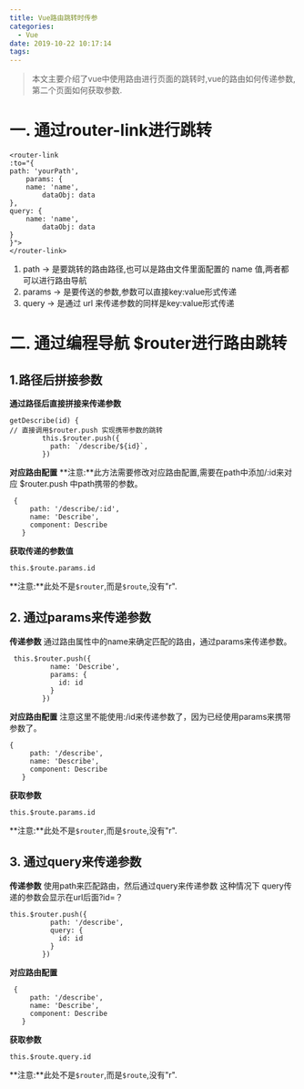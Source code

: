 ```yaml
---
title: Vue路由跳转时传参
categories:
  - Vue
date: 2019-10-22 10:17:14
tags:
---
```


>本文主要介绍了vue中使用路由进行页面的跳转时,vue的路由如何传递参数,第二个页面如何获取参数.

<!-- more -->
# 一. 通过router-link进行跳转
```
<router-link
:to="{
path: 'yourPath',
    params: {
    name: 'name',
        dataObj: data
},
query: {
    name: 'name',
        dataObj: data
}
}">
</router-link>

```
1. path -> 是要跳转的路由路径,也可以是路由文件里面配置的 name 值,两者都可以进行路由导航
2. params -> 是要传送的参数,参数可以直接key:value形式传递
3. query -> 是通过 url 来传递参数的同样是key:value形式传递

# 二. 通过编程导航 $router进行路由跳转
## 1.路径后拼接参数
**通过路径后直接拼接来传递参数**
```
getDescribe(id) {
// 直接调用$router.push 实现携带参数的跳转
        this.$router.push({
          path: `/describe/${id}`,
        })
```
**对应路由配置**
**注意:**此方法需要修改对应路由配置,需要在path中添加/:id来对应 $router.push 中path携带的参数。
```
 {
     path: '/describe/:id',
     name: 'Describe',
     component: Describe
   }
```
**获取传递的参数值**
```
this.$route.params.id
```
**注意:**此处不是`$router`,而是`$route`,没有"r".

## 2. 通过params来传递参数
**传递参数**
通过路由属性中的name来确定匹配的路由，通过params来传递参数。
```
 this.$router.push({
          name: 'Describe',
          params: {
            id: id
          }
        })
```
**对应路由配置**
注意这里不能使用:/id来传递参数了，因为已经使用params来携带参数了。
```
{
     path: '/describe',
     name: 'Describe',
     component: Describe
   }
```
**获取参数**
```
this.$route.params.id
```
**注意:**此处不是`$router`,而是`$route`,没有"r".

## 3. 通过query来传递参数
**传递参数**
使用path来匹配路由，然后通过query来传递参数
这种情况下 query传递的参数会显示在url后面?id=？
```
this.$router.push({
          path: '/describe',
          query: {
            id: id
          }
        })
```
**对应路由配置**
```
 {
     path: '/describe',
     name: 'Describe',
     component: Describe
   }
```
**获取参数**
```
this.$route.query.id
```
**注意:**此处不是`$router`,而是`$route`,没有"r".